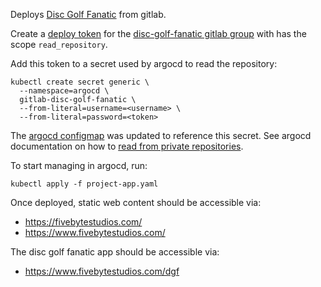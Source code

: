 Deploys [Disc Golf Fanatic][dgf-gitlab] from gitlab.

Create a [deploy token][] for the [disc-golf-fanatic gitlab group][dgf-group]
with has the scope `read_repository`.

Add this token to a secret used by argocd to read the repository:
```
kubectl create secret generic \
  --namespace=argocd \
  gitlab-disc-golf-fanatic \
  --from-literal=username=<username> \
  --from-literal=password=<token>
```

The [argocd configmap][] was updated to reference this secret.
See argocd documentation on how to [read from private repositories][argocd-private].

To start managing in argocd, run:
```
kubectl apply -f project-app.yaml
```

Once deployed, static web content should be accessible via:
* https://fivebytestudios.com/
* https://www.fivebytestudios.com/

The disc golf fanatic app should be accessible via:
* https://www.fivebytestudios.com/dgf

[dgf-gitlab]: https://gitlab.com/disc-golf-fanatic
[deploy token]: https://docs.gitlab.com/ee/user/project/deploy_tokens/index.html#creating-a-deploy-token
[dgf-group]: https://gitlab.com/groups/disc-golf-fanatic/-/settings/repository#js-deploy-tokens
[argocd configmap]: ../infrastructure/argocd/argocd-cm.yaml
[argocd-private]: https://argoproj.github.io/argo-cd/user-guide/private-repositories/
